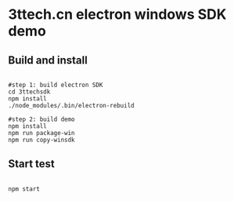 # 3ttech.cn electron windows SDK demo
## Build and install
<pre><code>
#step 1: build electron SDK
cd 3ttechsdk
npm install
./node_modules/.bin/electron-rebuild

#step 2: build demo
npm install
npm run package-win
npm run copy-winsdk
</code></pre>
## Start test
<pre><code>
npm start
</code></pre>
